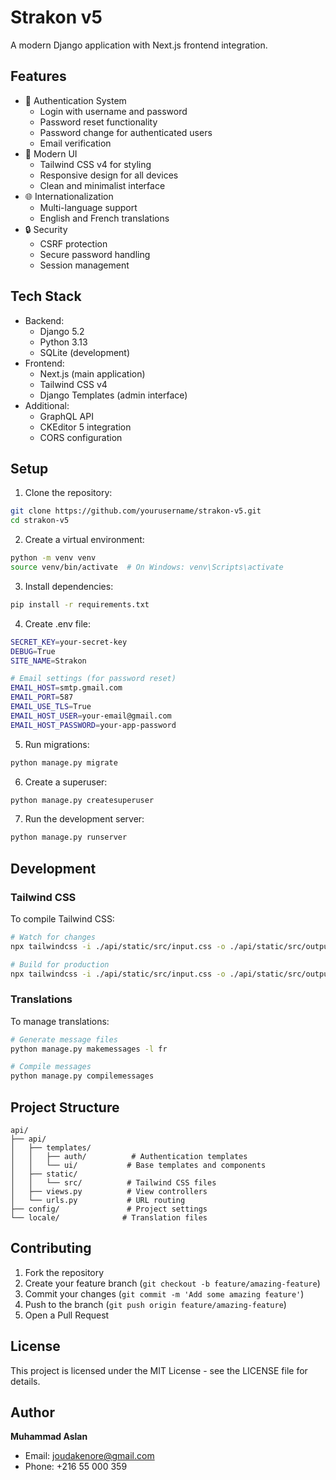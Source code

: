 # Strakon v5

A modern Django application with Next.js frontend integration.

## Features

- 🔐 Authentication System
  - Login with username and password
  - Password reset functionality
  - Password change for authenticated users
  - Email verification
- 🎨 Modern UI
  - Tailwind CSS v4 for styling
  - Responsive design for all devices
  - Clean and minimalist interface
- 🌐 Internationalization
  - Multi-language support
  - English and French translations
- 🔒 Security
  - CSRF protection
  - Secure password handling
  - Session management

## Tech Stack

- Backend:
  - Django 5.2
  - Python 3.13
  - SQLite (development)
- Frontend:
  - Next.js (main application)
  - Tailwind CSS v4
  - Django Templates (admin interface)
- Additional:
  - GraphQL API
  - CKEditor 5 integration
  - CORS configuration

## Setup

1. Clone the repository:
```bash
git clone https://github.com/yourusername/strakon-v5.git
cd strakon-v5
```

2. Create a virtual environment:
```bash
python -m venv venv
source venv/bin/activate  # On Windows: venv\Scripts\activate
```

3. Install dependencies:
```bash
pip install -r requirements.txt
```

4. Create .env file:
```bash
SECRET_KEY=your-secret-key
DEBUG=True
SITE_NAME=Strakon

# Email settings (for password reset)
EMAIL_HOST=smtp.gmail.com
EMAIL_PORT=587
EMAIL_USE_TLS=True
EMAIL_HOST_USER=your-email@gmail.com
EMAIL_HOST_PASSWORD=your-app-password
```

5. Run migrations:
```bash
python manage.py migrate
```

6. Create a superuser:
```bash
python manage.py createsuperuser
```

7. Run the development server:
```bash
python manage.py runserver
```

## Development

### Tailwind CSS

To compile Tailwind CSS:

```bash
# Watch for changes
npx tailwindcss -i ./api/static/src/input.css -o ./api/static/src/output.css --watch

# Build for production
npx tailwindcss -i ./api/static/src/input.css -o ./api/static/src/output.css --minify
```

### Translations

To manage translations:

```bash
# Generate message files
python manage.py makemessages -l fr

# Compile messages
python manage.py compilemessages
```

## Project Structure

```
api/
├── api/
│   ├── templates/
│   │   ├── auth/          # Authentication templates
│   │   └── ui/           # Base templates and components
│   ├── static/
│   │   └── src/          # Tailwind CSS files
│   ├── views.py          # View controllers
│   └── urls.py           # URL routing
├── config/               # Project settings
└── locale/              # Translation files
```

## Contributing

1. Fork the repository
2. Create your feature branch (`git checkout -b feature/amazing-feature`)
3. Commit your changes (`git commit -m 'Add some amazing feature'`)
4. Push to the branch (`git push origin feature/amazing-feature`)
5. Open a Pull Request

## License

This project is licensed under the MIT License - see the LICENSE file for details.

## Author

**Muhammad Aslan**
- Email: joudakenore@gmail.com
- Phone: +216 55 000 359 